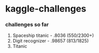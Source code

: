 # kaggle-challenges

### challenges so far
  1. Spaceship titanic
    - .8036 (550/2300+)
  2. Digit recognizer
    - .98657 (813/1825)
  3. Titanic